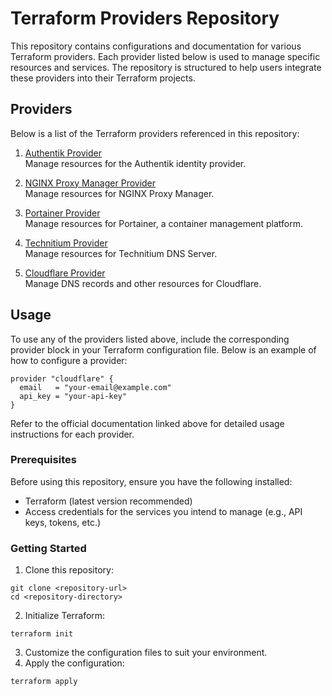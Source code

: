 # Terraform Providers Repository

This repository contains configurations and documentation for various Terraform providers. Each provider listed below is used to manage specific resources and services. The repository is structured to help users integrate these providers into their Terraform projects.

## Providers

Below is a list of the Terraform providers referenced in this repository:

1. [Authentik Provider](https://registry.terraform.io/providers/goauthentik/authentik/latest/docs)  
   Manage resources for the Authentik identity provider.

2. [NGINX Proxy Manager Provider](https://registry.terraform.io/providers/Sander0542/nginxproxymanager/latest)  
   Manage resources for NGINX Proxy Manager.

3. [Portainer Provider](https://registry.terraform.io/providers/portainer/portainer/latest)  
   Manage resources for Portainer, a container management platform.

4. [Technitium Provider](https://registry.terraform.io/providers/kevynb/technitium/latest)  
   Manage resources for Technitium DNS Server.

5. [Cloudflare Provider](https://registry.terraform.io/providers/cloudflare/cloudflare/5.4.0/docs/resources/dns_record)  
   Manage DNS records and other resources for Cloudflare.

## Usage

To use any of the providers listed above, include the corresponding provider block in your Terraform configuration file. Below is an example of how to configure a provider:

```hcl
provider "cloudflare" {
  email   = "your-email@example.com"
  api_key = "your-api-key"
}
```

Refer to the official documentation linked above for detailed usage instructions for each provider.

### Prerequisites
Before using this repository, ensure you have the following installed:

- Terraform (latest version recommended)
- Access credentials for the services you intend to manage (e.g., API keys, tokens, etc.)

### Getting Started
1. Clone this repository:

```shell
git clone <repository-url>
cd <repository-directory>
```

2. Initialize Terraform:

```shell
terraform init
```

3. Customize the configuration files to suit your environment.
4. Apply the configuration:

```shell
terraform apply
```